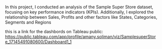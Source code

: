 In this project, I conducted an analysis of the Sample Super Store dataset, focusing on key performance indicators (KPIs).
Additionally, I explored the relationship between Sales, Profits and other factors like States, Categories, Segments and Regions 

this is a link for the dashbords on Tableau public: https://public.tableau.com/app/profile/amany.soliman/viz/SamplesuperStore_17145491080600/Dashboard1_1
